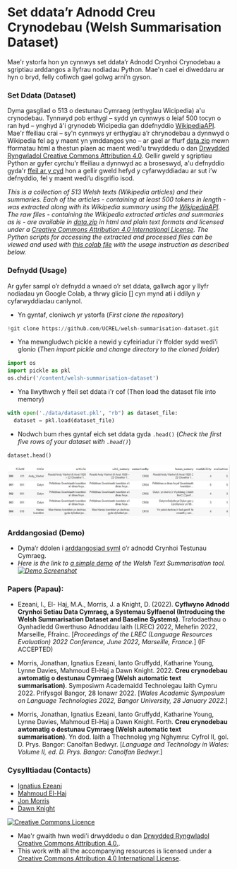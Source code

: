 # Set ddata’r Adnodd Creu Crynodebau (Welsh Summarisation Dataset)
Mae'r ystorfa hon yn cynnwys set ddata’r Adnodd Crynhoi Crynodebau a sgriptiau arddangos a llyfrau nodiadau Python. Mae'n cael ei diweddaru ar hyn o bryd, felly cofiwch gael golwg arni’n gyson.

### Set Ddata (Dataset)
Dyma gasgliad o 513 o destunau Cymraeg (erthyglau Wicipedia) a'u crynodebau. Tynnwyd pob erthygl – sydd yn cynnwys o leiaf 500 tocyn o ran hyd – ynghyd â'i grynodeb Wicipedia gan ddefnyddio [WikipediaAPI](https://pypi.org/project/Wikipedia-API/). Mae'r ffeiliau crai – sy'n cynnwys yr erthyglau a’r chrynodebau a dynnwyd o Wikipedia fel ag y maent yn ymddangos yno – ar gael ar ffurf [data.zip](data) mewn fformatau html a thestun plaen ac maent wedi'u trwyddedu o dan <a rel="license" href="http://creativecommons.org/licenses/by/4.0/">Drwydded Ryngwladol Creative Commons Attribution 4.0</a>. Gellir gweld y sgriptiau Python ar gyfer cyrchu'r ffeiliau a dynnwyd ac a broseswyd, a'u defnyddio gyda'r [ffeil ar y cyd](dataset.ipynb) hon a gellir gweld hefyd y cyfarwyddiadau ar sut i’w defnyddio, fel y maent wedi’u disgrifio isod.

*This is a collection of 513 Welsh texts (Wikipedia articles) and their summaries. Each of the articles - containing at least 500 tokens in length - was extracted along with its Wikipedia summary using the [WikipediaAPI](https://pypi.org/project/Wikipedia-API/). The raw files - containing the Wikipedia extracted articles and summaries as is - are available in [data.zip](data) in html and plain text formats and licensed under a <a rel="license" href="http://creativecommons.org/licenses/by/4.0/">Creative Commons Attribution 4.0 International License</a>. The Python scripts for accessing the extracted and processed files can be viewed and used with [this colab file](dataset.ipynb) with the usage instruction as described below.*


### Defnydd (Usage)
Ar gyfer sampl o’r defnydd a wnaed o’r set ddata, gallwch agor y llyfr nodiadau yn Google Colab, a thrwy glicio [] cyn mynd ati i ddilyn y cyfarwyddiadau canlynol.


- Yn gyntaf, cloniwch yr ystorfa (*First clone the repository*)
```python
!git clone https://github.com/UCREL/welsh-summarisation-dataset.git
```
- Yna mewngludwch pickle a newid y cyfeiriadur i'r ffolder sydd wedi'i glonio (*Then import pickle and change directory to the cloned folder*)
```python
import os
import pickle as pkl
os.chdir('/content/welsh-summarisation-dataset')
```
- Yna llwythwch y ffeil set ddata i'r cof (Then load the dataset file into memory)
```python
with open('./data/dataset.pkl', "rb") as dataset_file:
  dataset = pkl.load(dataset_file)
```
- Nodwch bum rhes gyntaf eich set ddata gyda `.head()` (*Check the first five rows of your dataset with `.head()`*)
```python
dataset.head()
```
![Dataset Screenshot](https://github.com/UCREL/welsh-summarisation-dataset/blob/main/img/dataset_screenshot.JPG?raw=true)

### Arddangosiad (Demo)
- Dyma’r ddolen i [arddangosiad syml](https://share.streamlit.io/ignatiusezeani/welsh-text-summarizer/main/streamlit/app.py) o’r adnodd Crynhoi Testunau Cymraeg.
- *Here is the link to [a simple demo](https://share.streamlit.io/ignatiusezeani/welsh-text-summarizer/main/streamlit/app.py) of the Welsh Text Summarisation tool.
[![Demo Screenshot](./img/demo_screenshot.JPG)](https://share.streamlit.io/ignatiusezeani/welsh-text-summarizer/main/app/app.py)*


### Papers (Papau):
- Ezeani, I., El- Haj, M.A., Morris, J. a Knight, D. (2022). **Cyflwyno Adnodd Crynhoi Setiau Data Cymraeg, a Systemau Sylfaenol (Introducing the Welsh Summarisation Dataset and Baseline Systems)**. Trafodaethau o Gynhadledd Gwerthuso Adnoddau Iaith (LREC) 2022, Mehefin 2022, Marseille, Ffrainc. [*Proceedings of the LREC (Language Resources Evaluation) 2022 Conference, June 2022, Marseille, France.*] (IF ACCEPTED)

- Morris, Jonathan, Ignatius Ezeani, Ianto Gruffydd, Katharine Young, Lynne Davies, Mahmoud El-Haj a Dawn Knight. 2022. **Creu crynodebau awtomatig o destunau Cymraeg (Welsh automatic text summarisation)**. Symposiwm Academaidd Technolegau Iaith Cymru 2022. Prifysgol Bangor, 28 Ionawr 2022. [*Wales Academic Symposium on Language Technologies 2022, Bangor University, 28 January 2022.*]

- Morris, Jonathan, Ignatius Ezeani, Ianto Gruffydd, Katharine Young, Lynne Davies, Mahmoud El-Haj a Dawn Knight. Forth. **Creu crynodebau awtomatig o destunau Cymraeg (Welsh automatic text summarisation)**. Yn dod.  Iaith a Thechnoleg yng Nghymru: Cyfrol II, gol. D. Prys. Bangor: Canolfan Bedwyr. [*Language and Technology in Wales: Volume II, ed. D. Prys. Bangor: Canolfan Bedwyr.*]

### Cysylltiadau (Contacts)
- [Ignatius Ezeani](https://github.com/IgnatiusEzeani)
- [Mahmoud El-Haj](https://github.com/drelhaj)
- [Jon Morris](https://github.com/jonmorris83)
- [Dawn Knight](https://github.com/DawnKnight-Cardiff)

<a rel="license" href="http://creativecommons.org/licenses/by/4.0/"><img alt="Creative Commons Licence" style="border-width:0" src="https://i.creativecommons.org/l/by/4.0/88x31.png" /></a>
- Mae'r gwaith hwn wedi'i drwyddedu o dan <a rel="license" href="http://creativecommons.org/licenses/by/4.0/">Drwydded Ryngwladol Creative Commons Attribution 4.0.</a>.
- This work with all the accompanying resources is licensed under a <a rel="license" href="http://creativecommons.org/licenses/by/4.0/">Creative Commons Attribution 4.0 International License</a>.
